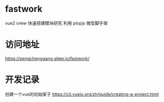# fastwork
vue2 iview 快速搭建模块研究 利用 plopjs 微型脚手架

# 访问地址
https://pengchenggang.gitee.io/fastwork/

# 开发记录



创建一个vue的初始架子
https://cli.vuejs.org/zh/guide/creating-a-project.html
